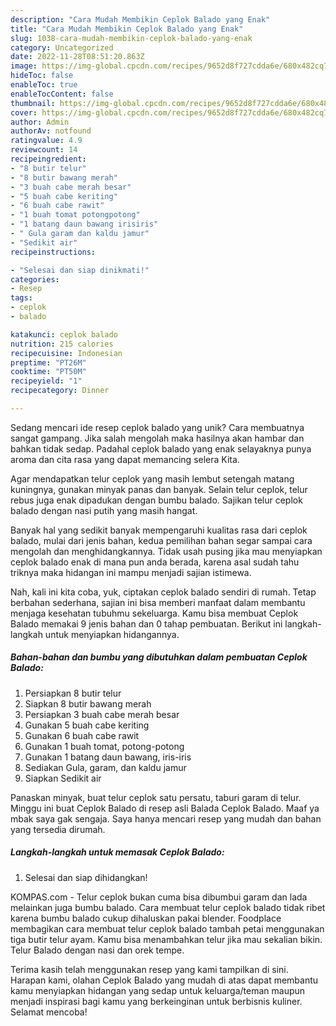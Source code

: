 ```yaml
---
description: "Cara Mudah Membikin Ceplok Balado yang Enak"
title: "Cara Mudah Membikin Ceplok Balado yang Enak"
slug: 1038-cara-mudah-membikin-ceplok-balado-yang-enak
category: Uncategorized
date: 2022-11-28T08:51:20.863Z
image: https://img-global.cpcdn.com/recipes/9652d8f727cdda6e/680x482cq70/ceplok-balado-foto-resep-utama.jpg
hideToc: false
enableToc: true
enableTocContent: false
thumbnail: https://img-global.cpcdn.com/recipes/9652d8f727cdda6e/680x482cq70/ceplok-balado-foto-resep-utama.jpg
cover: https://img-global.cpcdn.com/recipes/9652d8f727cdda6e/680x482cq70/ceplok-balado-foto-resep-utama.jpg
author: Admin
authorAv: notfound
ratingvalue: 4.9
reviewcount: 14
recipeingredient:
- "8 butir telur"
- "8 butir bawang merah"
- "3 buah cabe merah besar"
- "5 buah cabe keriting"
- "6 buah cabe rawit"
- "1 buah tomat potongpotong"
- "1 batang daun bawang irisiris"
- " Gula garam dan kaldu jamur"
- "Sedikit air"
recipeinstructions:

- "Selesai dan siap dinikmati!"
categories:
- Resep
tags:
- ceplok
- balado

katakunci: ceplok balado 
nutrition: 215 calories
recipecuisine: Indonesian
preptime: "PT26M"
cooktime: "PT50M"
recipeyield: "1"
recipecategory: Dinner

---
```





Sedang mencari ide resep ceplok balado yang unik? Cara membuatnya sangat gampang. Jika salah mengolah maka hasilnya akan hambar dan bahkan tidak sedap. Padahal ceplok balado yang enak selayaknya punya aroma dan cita rasa yang dapat memancing selera Kita.





Agar mendapatkan telur ceplok yang masih lembut setengah matang kuningnya, gunakan minyak panas dan banyak. Selain telur ceplok, telur rebus juga enak dipadukan dengan bumbu balado. Sajikan telur ceplok balado dengan nasi putih yang masih hangat.

Banyak hal yang sedikit banyak mempengaruhi kualitas rasa dari ceplok balado, mulai dari jenis bahan, kedua pemilihan bahan segar sampai cara mengolah dan menghidangkannya. Tidak usah pusing jika mau menyiapkan ceplok balado enak di mana pun anda berada, karena asal sudah tahu triknya maka hidangan ini mampu menjadi sajian istimewa.






Nah, kali ini kita coba, yuk, ciptakan ceplok balado sendiri di rumah. Tetap berbahan sederhana, sajian ini bisa memberi manfaat dalam membantu menjaga kesehatan tubuhmu sekeluarga. Kamu bisa membuat Ceplok Balado memakai 9 jenis bahan dan 0 tahap pembuatan. Berikut ini langkah-langkah untuk menyiapkan hidangannya.

<!--inarticleads1-->

##### Bahan-bahan dan bumbu yang dibutuhkan dalam pembuatan Ceplok Balado:

1. Persiapkan 8 butir telur
1. Siapkan 8 butir bawang merah
1. Persiapkan 3 buah cabe merah besar
1. Gunakan 5 buah cabe keriting
1. Gunakan 6 buah cabe rawit
1. Gunakan 1 buah tomat, potong-potong
1. Gunakan 1 batang daun bawang, iris-iris
1. Sediakan  Gula, garam, dan kaldu jamur
1. Siapkan Sedikit air


Panaskan minyak, buat telur ceplok satu persatu, taburi garam di telur. Minggu ini buat Ceplok Balado di resep asli Balada Ceplok Balado. Maaf ya mbak saya gak sengaja. Saya hanya mencari resep yang mudah dan bahan yang tersedia dirumah. 

<!--inarticleads2-->

##### Langkah-langkah untuk memasak Ceplok Balado:


1. Selesai dan siap dihidangkan!

KOMPAS.com - Telur ceplok bukan cuma bisa dibumbui garam dan lada melainkan juga bumbu balado. Cara membuat telur ceplok balado tidak ribet karena bumbu balado cukup dihaluskan pakai blender. Foodplace membagikan cara membuat telur ceplok balado tambah petai menggunakan tiga butir telur ayam. Kamu bisa menambahkan telur jika mau sekalian bikin. Telur Balado dengan nasi dan orek tempe. 

Terima kasih telah menggunakan resep yang kami tampilkan di sini. Harapan kami, olahan Ceplok Balado yang mudah di atas dapat membantu kamu menyiapkan hidangan yang sedap untuk keluarga/teman maupun menjadi inspirasi bagi kamu yang berkeinginan untuk berbisnis kuliner. Selamat mencoba!
